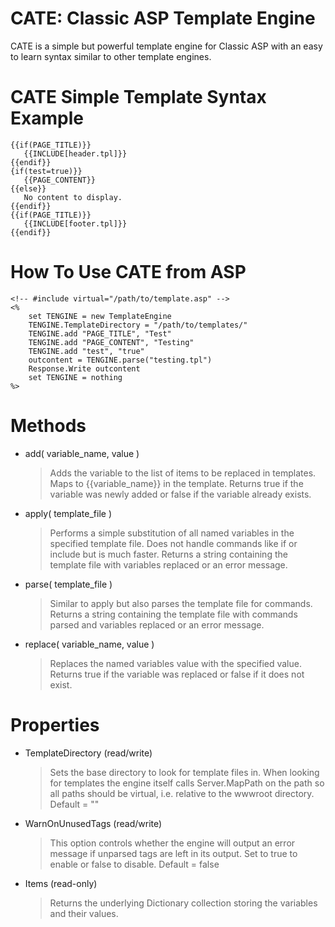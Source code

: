CATE: Classic ASP Template Engine
=================================

CATE is a simple but powerful template engine for Classic ASP with an easy to learn syntax similar to other template engines.

CATE Simple Template Syntax Example
===================================

    {{if(PAGE_TITLE)}}
       {{INCLUDE[header.tpl]}}
    {{endif}}
    {if(test=true)}}
       {{PAGE_CONTENT}}
    {{else}}
       No content to display.
    {{endif}}
    {{if(PAGE_TITLE)}}
       {{INCLUDE[footer.tpl]}}
    {{endif}}

How To Use CATE from ASP
========================
    <!-- #include virtual="/path/to/template.asp" -->
    <%
        set TENGINE = new TemplateEngine
        TENGINE.TemplateDirectory = "/path/to/templates/"
        TENGINE.add "PAGE_TITLE", "Test"
        TENGINE.add "PAGE_CONTENT", "Testing"
        TENGINE.add "test", "true"
        outcontent = TENGINE.parse("testing.tpl")
        Response.Write outcontent
        set TENGINE = nothing
    %>

Methods
=======

  * add( variable_name, value )

    > Adds the variable to the list of items to be replaced in templates.
      Maps to {{variable_name}} in the template. Returns true if the
      variable was newly added or false if the variable already exists.

  * apply( template_file )

    > Performs a simple substitution of all named variables in the
      specified template file. Does not handle commands like if or include
      but is much faster. Returns a string containing the template file
      with variables replaced or an error message.

  * parse( template_file )

    > Similar to apply but also parses the template file for commands.
      Returns a string containing the template file with commands parsed
      and variables replaced or an error message.

  * replace( variable_name, value )

    > Replaces the named variables value with the specified value.
      Returns true if the variable was replaced or false if it does not exist.

Properties
==========

  * TemplateDirectory (read/write)

    > Sets the base directory to look for template files in.
      When looking for templates the engine itself calls Server.MapPath on the
      path so all paths should be virtual, i.e. relative to the wwwroot
      directory. Default = ""

  * WarnOnUnusedTags (read/write)

    > This option controls whether the engine will output an error message
      if unparsed tags are left in its output. Set to true to enable or
      false to disable. Default = false

  * Items (read-only)

    > Returns the underlying Dictionary collection storing the variables and their values.
